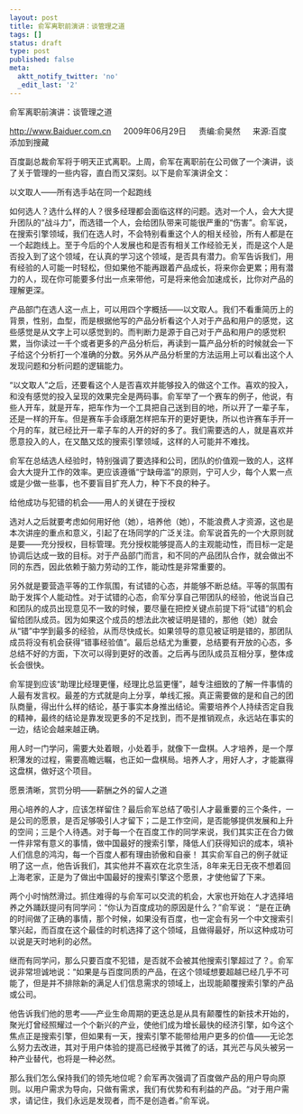 ```yaml
---
layout: post
title: 俞军离职前演讲：谈管理之道
tags: []
status: draft
type: post
published: false
meta:
  aktt_notify_twitter: 'no'
  _edit_last: '2'
---
```

 俞军离职前演讲：谈管理之道

http://www.Baiduer.com.cn 　 2009年06月29日 　 责编:俞昊然 　 来源:百度　 添加到搜藏 　

百度副总裁俞军将于明天正式离职。上周，俞军在离职前在公司做了一个演讲，谈了关于管理的一些内容，直白而又深刻。以下是俞军演讲全文：

以文取人——所有选手站在同一个起跑线

如何选人？选什么样的人？很多经理都会面临这样的问题。选对一个人，会大大提升团队的“战斗力”，而选错一个人，会给团队带来可能很严重的“伤害”。俞军说，在搜索引擎领域，我们在选人时，不会特别看重这个人的相关经验，所有人都是在一个起跑线上。至于今后的个人发展也和是否有相关工作经验无关，而是这个人是否投入到了这个领域，在认真的学习这个领域，是否具有潜力。俞军告诉我们，用有经验的人可能一时轻松，但如果他不能再跟着产品成长，将来你会更累；用有潜力的人，现在你可能要多付出一点来带他，可是将来他会加速成长，比你对产品的理解更深。

产品部门在选人这一点上，可以用四个字概括——以文取人。我们不看重简历上的背景，性别，血型，而是根据他写的产品分析看这个人对于产品和用户的感觉，这些感觉是从文字上可以感觉到的。而判断力是源于自己对于产品和用户的感觉积累，当你读过一千个或者更多的产品分析后，再读到一篇产品分析的时候就会一下子给这个分析打一个准确的分数。另外从产品分析里的方法运用上可以看出这个人发现问题和分析问题的逻辑能力。

“以文取人”之后，还要看这个人是否喜欢并能够投入的做这个工作。喜欢的投入，和没有感觉的投入呈现的效果完全是两码事。俞军举了一个赛车的例子，他说，有些人开车，就是开车，把车作为一个工具把自己送到目的地，所以开了一辈子车，还是一样的开车。但是赛车手会琢磨怎样把车开的更好更快，所以也许赛车手开一个月的车，就已经比开一辈子车的人开的好的多了。我们需要选的人，就是喜欢并愿意投入的人，在又酷又炫的搜索引擎领域，这样的人可能并不难找。

俞军在总结选人经验时，特别强调了要选择和公司，团队的价值观一致的人，这样会大大提升工作的效率。更应该遵循“宁缺毋滥”的原则，宁可人少，每个人累一点或是少做一些事，也不要盲目扩充人力，种下不良的种子。

给他成功与犯错的机会——用人的关键在于授权

选对人之后就要考虑如何用好他（她），培养他（她），不能浪费人才资源，这也是本次讲座的重点和意义，引起了在场同学的广泛关注。俞军说首先的一个大原则就是要——充分授权，目标管理。充分授权能够提高人的主观能动性，而目标一定是协调后达成一致的目标。对于产品部门而言，和不同的产品团队合作，就会做出不同的东西，因此依赖于脑力劳动的工作，能动性是非常重要的。

另外就是要营造平等的工作氛围，有试错的心态，并能够不断总结。平等的氛围有助于发挥个人能动性。对于试错的心态，俞军分享自己带团队的经验，他说当自己和团队的成员出现意见不一致的时候，要尽量在把控关键点前提下将“试错”的机会留给团队成员。因为如果这个成员的想法此次被证明是错的，那他（她）就会从“错”中学到最多的经验，从而尽快成长。如果领导的意见被证明是错的，那团队成员将没有机会获得“错事经验值”。最后总结尤为重要，总结要有开放的心态，多总结不好的方面，下次可以得到更好的改善。之后再与团队成员互相分享，整体成长会很快。

俞军提到应该“助理比经理更懂，经理比总监更懂”，越专注细致的了解一件事情的人最有发言权。最差的方式就是向上分享，单线汇报。真正需要做的是和自己的团队商量，得出什么样的结论，基于事实本身推出结论。需要培养个人持续否定自我的精神，最终的结论是靠发现更多的不足找到，而不是推销观点，永远站在事实的一边，结论会越来越正确。

用人时一门学问，需要大处着眼，小处着手，就像下一盘棋。人才培养，是一个厚积薄发的过程，需要高瞻远瞩，也正如一盘棋局。培养人才，用好人才，才能赢得这盘棋，做好这个项目。

愿景清晰，赏罚分明——薪酬之外的留人之道

用心培养的人才，应该怎样留住？最后俞军总结了吸引人才最重要的三个条件，一是公司的愿景，是否足够吸引人才留下；二是工作空间，是否能够提供发展和上升的空间；三是个人待遇。对于每一个在百度工作的同学来说，我们其实正在合力做一件非常有意义的事情，做中国最好的搜索引擎，降低人们获得知识的成本，填补人们信息的鸿沟，每一个百度人都有理由骄傲和自豪！
其实俞军自己的例子就证明了这一点，他告诉我们，其实他并不喜欢在北京生活，8年来无日无夜不想着回上海老家，正是为了做出中国最好的搜索引擎这个愿景，才使他留了下来。

两个小时悄然滑过。抓住难得的与俞军可以交流的机会，大家也开始在人才选择培养之外踊跃提问有同学问：“你认为百度成功的原因是什么？”俞军说： “是在正确的时间做了正确的事情，那个时候，如果没有百度，也一定会有另一个中文搜索引擎兴起，而百度在这个最佳的时机选择了这个领域，且做得最好，所以这种成功可以说是天时地利的必然。

继而有同学问，那么只要百度不犯错，是否就不会被其他搜索引擎超过了？。俞军说非常坦诚地说：“如果是与百度同质的产品，在这个领域想要超越已经几乎不可能了，但是并不排除新的满足人们信息需求的领域上，出现能颠覆搜索引擎的产品或公司。

他告诉我们他的思考——产业生命周期的更迭总是从具有颠覆性的新技术开始的，聚光灯曾经照耀过一个个新兴的产业，使他们成为增长最快的经济引擎，如今这个焦点正是搜索引擎，但如果有一天，搜索引擎不能带给用户更多的价值——无论怎么努力去改进，其对于用户体验的提高已经微乎其微了的话，其光芒与风头被另一种产业替代，也将是一种必然。

那么我们怎么保持我们的领先地位呢？俞军再次强调了百度做产品的用户导向原则。以用户需求为导向，只做有需求，我们有优势和有利益的产品。“对于用户需求，请记住，我们永远是发现者，而不是创造者。”俞军说。
